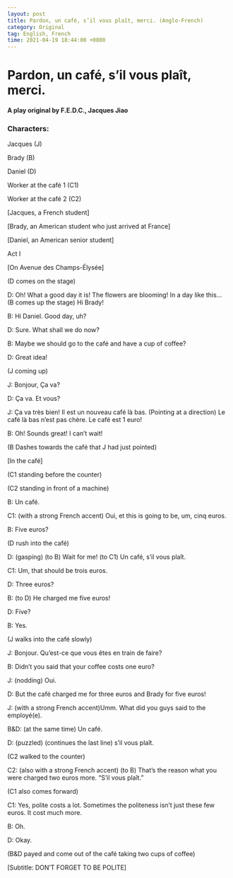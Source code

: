 ```yaml
---
layout: post
title: Pardon, un café, s’il vous plaît, merci. (Anglo-French)
category: Original
tag: English, French
time: 2021-04-19 18:44:00 +0800
---
```

# Pardon, un café, s’il vous plaît, merci. 
#### A play original by F.E.D.C., Jacques Jiao

### Characters: 
Jacques (J)

Brady (B)

Daniel (D)

Worker at the café 1 (C1)

Worker at the café 2 (C2)


[Jacques, a French student]

[Brady, an American student who just arrived at France]

[Daniel, an American senior student]


Act I

[On Avenue des Champs-Élysée]

(D comes on the stage)


D: Oh! What a good day it is! The flowers are blooming! In a day like this… (B comes up the stage) Hi Brady! 

B: Hi Daniel. Good day, uh?

D: Sure. What shall we do now?

B: Maybe we should go to the café and have a cup of coffee?

D: Great idea!

(J coming up)

J: Bonjour, Ça va?

D: Ça va. Et vous?

J: Ça va très bien! Il est un nouveau café là bas. (Pointing at a direction) Le café là bas n’est pas chère. Le café est 1 euro!

B: Oh! Sounds great! I can’t wait!

(B Dashes towards the café that J had just pointed)



[In the café]

(C1 standing before the counter)

(C2 standing in front of a machine)

B: Un café.

C1: (with a strong French accent) Oui, et this is going to be, um, cinq euros.

B: Five euros?

(D rush into the café)

D: (gasping) (to B) Wait for me! (to C1) Un café, s’il vous plaît.

C1: Um, that should be trois euros.

D: Three euros?

B: (to D) He charged me five euros!

D: Five?

B: Yes.

(J walks into the café slowly)

J: Bonjour. Qu’est-ce que vous êtes en train de faire?

B: Didn’t you said that your coffee costs one euro?

J: (nodding) Oui.

D: But the café charged me for three euros and Brady for five euros!

J: (with a strong French accent)Umm. What did you guys said to the employé(e).

B&D: (at the same time) Un café.

D: (puzzled) (continues the last line) s’il vous plaît. 

(C2 walked to the counter)

C2: (also with a strong French accent) (to B) That’s the reason what you were charged two euros more. “S’il vous plaît.”

(C1 also comes forward)

C1: Yes, polite costs a lot. Sometimes the politeness isn’t just these few euros. It cost much more.

B: Oh.

D: Okay.

(B&D payed and come out of the café taking two cups of coffee)

[Subtitle: DON’T FORGET TO BE POLITE]
